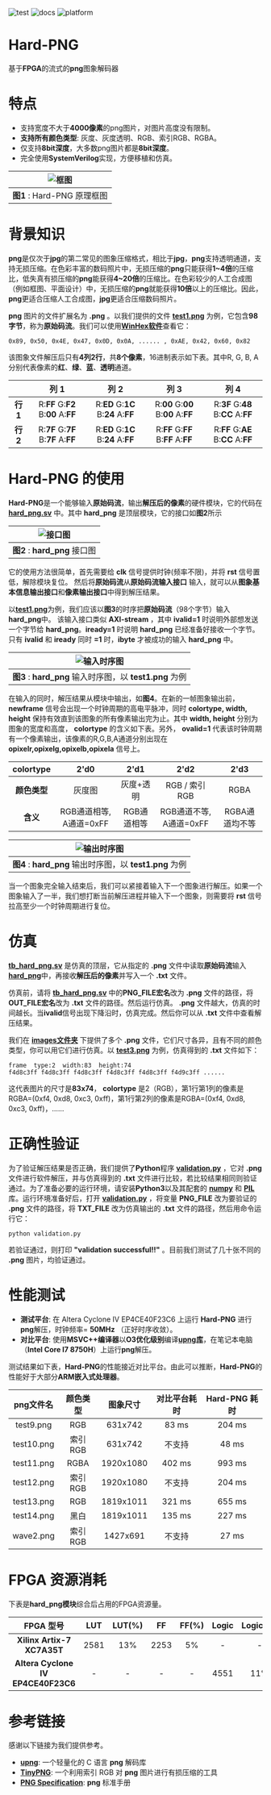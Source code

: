 ![test](https://img.shields.io/badge/test-passing-green.svg)
![docs](https://img.shields.io/badge/docs-passing-green.svg)
![platform](https://img.shields.io/badge/platform-Quartus|Vivado-blue.svg)


Hard-PNG
===========================
基于**FPGA**的流式的**png**图象解码器



# 特点
* 支持宽度不大于**4000像素**的png图片，对图片高度没有限制。
* **支持所有颜色类型**: 灰度、灰度透明、RGB、索引RGB、RGBA。
* 仅支持**8bit深度**，大多数png图片都是**8bit深度**。
* 完全使用**SystemVerilog**实现，方便移植和仿真。

| ![框图](./images/blockdiagram.png) |
| :----: |
| **图1** : Hard-PNG 原理框图 |

# 背景知识

**png**是仅次于**jpg**的第二常见的图象压缩格式，相比于**jpg**，**png**支持透明通道，支持无损压缩。在色彩丰富的数码照片中，无损压缩的**png**只能获得**1~4倍**的压缩比，低失真有损压缩的**png**能获得**4~20倍**的压缩比。在色彩较少的人工合成图（例如框图、平面设计）中，无损压缩的**png**就能获得**10倍**以上的压缩比。因此，**png**更适合压缩人工合成图，**jpg**更适合压缩数码照片。

**png** 图片的文件扩展名为 **.png** 。以我们提供的文件 [**test1.png**](./images/test1.png) 为例，它包含**98字节**，称为**原始码流**。我们可以使用[**WinHex软件**](http://www.x-ways.net/winhex/)查看它：
```
0x89, 0x50, 0x4E, 0x47, 0x0D, 0x0A, ...... , 0xAE, 0x42, 0x60, 0x82
```
该图象文件解压后只有**4列2行**，共**8个像素**，16进制表示如下表。其中R, G, B, A分别代表像素的**红**、**绿**、**蓝**、**透明**通道。

|          | 列 1 | 列 2 | 列 3 | 列 4 |
| :---:    | :---: | :---: | :---: | :---: |
| **行 1** | R:**FF** G:**F2** B:**00** A:**FF** | R:**ED** G:**1C** B:**24** A:**FF** | R:**00** G:**00** B:**00** A:**FF** | R:**3F** G:**48** B:**CC** A:**FF** |
| **行 2** | R:**7F** G:**7F** B:**7F** A:**FF** | R:**ED** G:**1C** B:**24** A:**FF** | R:**FF** G:**FF** B:**FF** A:**FF** | R:**FF** G:**AE** B:**CC** A:**FF** |

# Hard-PNG 的使用

**Hard-PNG**是一个能够输入**原始码流**，输出**解压后的像素**的硬件模块，它的代码在 [**hard_png.sv**](./hard_png.sv) 中。其中 **hard_png** 是顶层模块，它的接口如**图2**所示

| ![接口图](./images/interface.png) |
| :----: |
| **图2** : **hard_png** 接口图 |

它的使用方法很简单，首先需要给 **clk** 信号提供时钟(频率不限)，并将 **rst** 信号置低，解除模块复位。
然后将**原始码流**从**原始码流输入接口** 输入，就可以从**图象基本信息输出接口**和**像素输出接口**中得到解压结果。

以[**test1.png**](./images/test1.png)为例，我们应该以**图3**的时序把**原始码流**（98个字节）输入**hard_png**中。
该输入接口类似 **AXI-stream** ，其中 **ivalid=1** 时说明外部想发送一个字节给 **hard_png**。**iready=1** 时说明 **hard_png** 已经准备好接收一个字节。只有 **ivalid** 和 **iready** 同时 **=1** 时，**ibyte** 才被成功的输入 **hard_png** 中。

| ![输入时序图](./images/wave1.png) |
| :----: |
| **图3** : **hard_png** 输入时序图，以 **test1.png** 为例 |

在输入的同时，解压结果从模块中输出，如**图4**。在新的一帧图象输出前，**newframe** 信号会出现一个时钟周期的高电平脉冲，同时 **colortype, width, height** 保持有效直到该图象的所有像素输出完为止。其中 **width, height** 分别为图象的宽度和高度， **colortype** 的含义如下表。另外， **ovalid=1** 代表该时钟周期有一个像素输出，该像素的R,G,B,A通道分别出现在 **opixelr,opixelg,opixelb,opixela** 信号上。

| colortype | 2'd0 | 2'd1 | 2'd2 | 2'd3 |
| :-------: | :--: | :--: | :--: | :--: |
| **颜色类型** | 灰度图 | 灰度+透明 | RGB / 索引RGB | RGBA |
| **含义** | RGB通道相等, A通道=0xFF | RGB通道相等 | RGB通道不等, A通道=0xFF | RGBA通道均不等 |

| ![输出时序图](./images/wave2.png) |
| :----: |
| **图4** : **hard_png** 输出时序图，以 **test1.png** 为例 |

当一个图象完全输入结束后，我们可以紧接着输入下一个图象进行解压。如果一个图象输入了一半，我们想打断当前解压进程并输入下一个图象，则需要将 **rst** 信号拉高至少一个时钟周期进行复位。


# 仿真

[**tb_hard_png.sv**](./tb_hard_png.sv) 是仿真的顶层，它从指定的 **.png** 文件中读取**原始码流**输入[**hard_png**](./hard_png.sv)中，再接收**解压后的像素**并写入一个 **.txt** 文件。

仿真前，请将 [**tb_hard_png.sv**](./tb_hard_png.sv) 中的**PNG_FILE宏名**改为 **.png** 文件的路径，将**OUT_FILE宏名**改为 **.txt** 文件的路径。然后运行仿真。 **.png** 文件越大，仿真的时间越长。当**ivalid**信号出现下降沿时，仿真完成。然后你可以从 **.txt** 文件中查看解压结果。

我们在 [**images文件夹**](./images) 下提供了多个 **.png** 文件，它们尺寸各异，且有不同的颜色类型，你可以用它们进行仿真。以 [**test3.png**](./images/test3.png) 为例，仿真得到的 **.txt** 文件如下：
```
frame  type:2  width:83  height:74 
f4d8c3ff f4d8c3ff f4d8c3ff f4d8c3ff f4d8c3ff f4d9c3ff ......
```
这代表图片的尺寸是**83x74**， **colortype** 是2（RGB），第1行第1列的像素是RGBA=(0xf4, 0xd8, 0xc3, 0xff)，第1行第2列的像素是RGBA=(0xf4, 0xd8, 0xc3, 0xff)，......

# 正确性验证

为了验证解压结果是否正确，我们提供了**Python**程序 [**validation.py**](./validation.py) ，它对 **.png** 文件进行软件解压，并与仿真得到的 **.txt** 文件进行比较，若比较结果相同则验证通过。为了准备必要的运行环境，请安装**Python3**以及其配套的 [**numpy**](https://pypi.org/project/numpy/) 和 [**PIL**](https://pypi.org/project/Pillow/) 库。运行环境准备好后，打开 [**validation.py**](./validation.py) ，将变量 **PNG_FILE** 改为要验证的 **.png** 文件的路径，将 **TXT_FILE** 改为仿真输出的 **.txt** 文件的路径，然后用命令运行它：
```
python validation.py
```
若验证通过，则打印 **"validation successful!!"** 。目前我们测试了几十张不同的 **.png** 图片，均验证通过。

# 性能测试

* **测试平台**: 在 Altera Cyclone IV EP4CE40F23C6 上运行 **Hard-PNG** 进行**png**解压，时钟频率= **50MHz** （正好时序收敛）。
* **对比平台**: 使用**MSVC++编译器**以**O3优化级别**编译[**upng库**](https://github.com/elanthis/upng)，在笔记本电脑（**Intel Core I7 8750H**）上运行**png**解压。

测试结果如下表，**Hard-PNG**的性能接近对比平台。由此可以推断，**Hard-PNG**的性能好于大部分**ARM嵌入式处理器**。

| **png文件名** | **颜色类型** | **图象尺寸** | **对比平台耗时** | **Hard-PNG 耗时** |
| :-----------: | :----------: | :----------: | :--------------: | :---------------: |
|   test9.png   |     RGB      |   631x742    |      83 ms       |      204 ms       |
|  test10.png   |   索引RGB    |   631x742    |      不支持      |       48 ms       |
|  test11.png   |     RGBA     |  1920x1080   |      402 ms      |      993 ms       |
|  test12.png   |   索引RGB    |  1920x1080   |      不支持      |      204 ms       |
|  test13.png   |     RGB      |  1819x1011   |      321 ms      |      655 ms       |
|  test14.png   |     黑白     |  1819x1011   |      135 ms      |      227 ms       |
|   wave2.png   |   索引RGB    |   1427x691   |      不支持      |       27 ms       |


# FPGA 资源消耗

下表是**hard_png模块**综合后占用的FPGA资源量。

|           **FPGA 型号**            | LUT  | LUT(%) |  FF  | FF(%) | Logic | Logic(%) |  BRAM   | BRAM(%) |
| :--------------------------------: | :--: | :----: | :--: | :---: | :---: | :------: | :-----: | :-----: |
|     **Xilinx Artix-7 XC7A35T**     | 2581 |  13%   | 2253 |  5%   |   -   |    -     | 792kbit |   44%   |
| **Altera Cyclone IV EP4CE40F23C6** |  -   |   -    |  -   |   -   | 4551  |   11%    | 427kbit |   37%   |




# 参考链接

感谢以下链接为我们提供参考。

* [**upng**](https://github.com/elanthis/upng): 一个轻量化的 C 语言 **png** 解码库
* [**TinyPNG**](https://tinypng.com/): 一个利用索引 RGB 对 **png** 图片进行有损压缩的工具
* [**PNG Specification**](https://www.w3.org/TR/REC-png.pdf): **png** 标准手册
